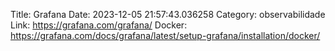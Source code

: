 Title: Grafana
Date: 2023-12-05 21:57:43.036258
Category: observabilidade
Link: https://grafana.com/grafana/
Docker: https://grafana.com/docs/grafana/latest/setup-grafana/installation/docker/
